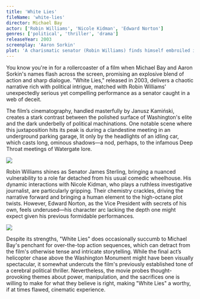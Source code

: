 ```yaml
---
title: 'White Lies'
fileName: 'white-lies'
director: Michael Bay
actor: ['Robin Williams', 'Nicole Kidman', 'Edward Norton']
genres: ['political', 'thriller', 'drama']
releaseYear: 2003
screenplay: 'Aaron Sorkin'
plot: 'A charismatic senator (Robin Williams) finds himself embroiled in a high-stakes game of espionage and corruption, leading all the way to the White House.'
---
```


You know you're in for a rollercoaster of a film when Michael Bay and Aaron Sorkin's names flash across the screen, promising an explosive blend of action and sharp dialogue. "White Lies," released in 2003, delivers a chaotic narrative rich with political intrigue, matched with Robin Williams' unexpectedly serious yet compelling performance as a senator caught in a web of deceit.

The film’s cinematography, handled masterfully by Janusz Kamiński, creates a stark contrast between the polished surface of Washington's elite and the dark underbelly of political machinations. One notable scene where this juxtaposition hits its peak is during a clandestine meeting in an underground parking garage, lit only by the headlights of an idling car, which casts long, ominous shadows—a nod, perhaps, to the infamous Deep Throat meetings of Watergate lore.

![](https://d340an42g09ocs.cloudfront.net/white-lies-1.webp)

Robin Williams shines as Senator James Sterling, bringing a nuanced vulnerability to a role far detached from his usual comedic wheelhouse. His dynamic interactions with Nicole Kidman, who plays a ruthless investigative journalist, are particularly gripping. Their chemistry crackles, driving the narrative forward and bringing a human element to the high-octane plot twists. However, Edward Norton, as the Vice President with secrets of his own, feels underused—his character arc lacking the depth one might expect given his previous formidable performances.

![](https://d340an42g09ocs.cloudfront.net/white-lies-2.webp)

Despite its strengths, "White Lies" does occasionally succumb to Michael Bay's penchant for over-the-top action sequences, which can detract from the film's otherwise tense and intricate storytelling. While the final act’s helicopter chase above the Washington Monument might have been visually spectacular, it somewhat undercuts the film's previously established tone of a cerebral political thriller. Nevertheless, the movie probes thought-provoking themes about power, manipulation, and the sacrifices one is willing to make for what they believe is right, making "White Lies" a worthy, if at times flawed, cinematic experience.
